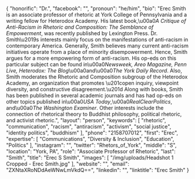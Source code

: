 {
  "honorific": "Dr.",
  "facebook": "",
  "pronoun": "he/him",
  "bio": "Erec Smith is an associate professor of rhetoric at York College of Pennsylvania and a writing fellow for Heterodox Academy. His latest book,\u00a0*A Critique of Anti-Racism in Rhetoric and Composition: The Semblance of Empowerment*, was recently published by Lexington Press. Dr. Smith\u2019s interests mainly focus on the manifestations of anti-racism in contemporary America. Generally, Smith believes many current anti-racism initiatives operate from a place of minority disempowerment. Hence, Smith argues for a more empowering form of anti-racism. His op-eds on this particular subject can be found in\u00a0*Newsweek, Areo Magazine, Penn Live, Heterodox: The Blog*\u00a0and\u00a0*The York Daily Record*. Also, Smith moderates the Rhetoric and Composition subgroup of the Heterodox Academy, an organization that promotes \u201copen inquiry, viewpoint diversity, and constructive disagreement.\u201d Along with books, Smith has been published in several academic journals and has had op-eds on other topics published in\u00a0*USA Today*,\u00a0*RealClearPolitics*, and\u00a0*The Washington Examiner*. Other interests include the connection of rhetorical theory to Buddhist philosophy, political rhetoric, and activist rhetoric.",
  "layout": "person",
  "keywords": [
    "rhetoric",
    "communication",
    "racism",
    "antiracism",
    "activism",
    "social justice",
    "identity politics",
    "buddhism"
  ],
  "phone": "2158707012",
  "first": "Erec",
  "expertise": [
    "Communications",
    "Diversity & Inclusion",
    "Education",
    "Politics"
  ],
  "instagram": "",
  "twitter": "Rhetors_of_York",
  "middle": "S",
  "location": "York, PA",
  "role": "Associate Professor of Rhetoric",
  "last": "Smith",
  "title": "Erec S Smith",
  "images": [
    "/img/uploads/Headshot 1 Cropped - Erec Smith.jpg"
  ],
  "website": "",
  "email": "ZXNtaXRoNDdAeWNwLmVkdQ==",
  "linkedin": "",
  "linktitle": "Erec Smith"
}
